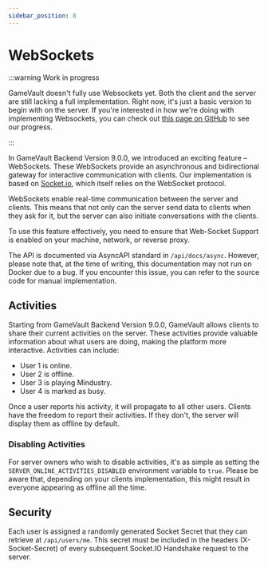 ```yaml
---
sidebar_position: 8
---
```


# WebSockets

:::warning Work in progress

GameVault doesn't fully use Websockets yet. Both the client and the server are still lacking a full implementation. Right now, it's just a basic version to begin with on the server. If you're interested in how we're doing with implementing Websockets, you can check out [this page on GitHub](https://github.com/Phalcode/gamevault-app/issues/205) to see our progress.

:::

In GameVault Backend Version 9.0.0, we introduced an exciting feature – WebSockets. These WebSockets provide an asynchronous and bidirectional gateway for interactive communication with clients. Our implementation is based on [Socket.io](https://socket.io/), which itself relies on the WebSocket protocol.

WebSockets enable real-time communication between the server and clients. This means that not only can the server send data to clients when they ask for it, but the server can also initiate conversations with the clients.

To use this feature effectively, you need to ensure that Web-Socket Support is enabled on your machine, network, or reverse proxy.

The API is documented via AsyncAPI standard in `/api/docs/async`. However, please note that, at the time of writing, this documentation may not run on Docker due to a bug. If you encounter this issue, you can refer to the source code for manual implementation.

## Activities

Starting from GameVault Backend Version 9.0.0, GameVault allows clients to share their current activities on the server. These activities provide valuable information about what users are doing, making the platform more interactive. Activities can include:

- User 1 is online.
- User 2 is offline.
- User 3 is playing Mindustry.
- User 4 is marked as busy.

Once a user reports his activity, it will propagate to all other users. Clients have the freedom to report their activities. If they don't, the server will display them as offline by default.

### Disabling Activities

For server owners who wish to disable activities, it's as simple as setting the `SERVER_ONLINE_ACTIVITIES_DISABLED` environment variable to `true`. Please be aware that, depending on your clients implementation, this might result in everyone appearing as offline all the time.

## Security

Each user is assigned a randomly generated Socket Secret that they can retrieve at `/api/users/me`. This secret must be included in the headers (X-Socket-Secret) of every subsequent Socket.IO Handshake request to the server.
